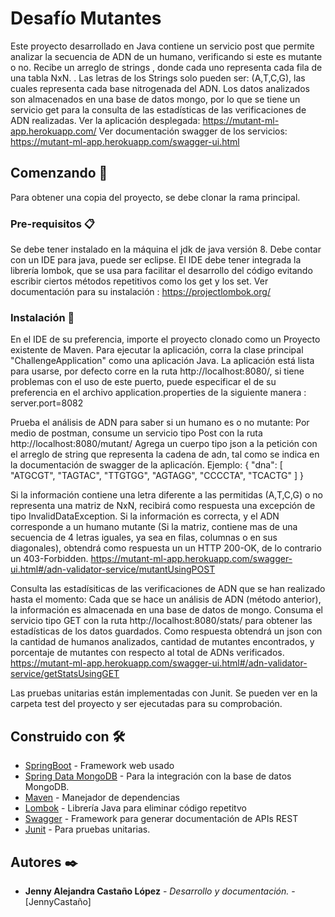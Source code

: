 # Desafío Mutantes

Este proyecto desarrollado en Java contiene un servicio post que permite analizar la secuencia de ADN de un humano, verificando si este es mutante o no.
Recibe un arreglo de strings , donde cada uno representa cada fila de una tabla NxN. . Las letras de los Strings solo pueden ser: (A,T,C,G), las
cuales representa cada base nitrogenada del ADN.
Los datos analizados son almacenados en una base de datos mongo, por lo que se tiene un servicio get para la consulta de las estadísticas de las verificaciones de ADN realizadas.
Ver la aplicación desplegada:  https://mutant-ml-app.herokuapp.com/
Ver documentación swagger de los servicios: https://mutant-ml-app.herokuapp.com/swagger-ui.html


## Comenzando 🚀

Para obtener una copia del proyecto, se debe clonar la rama principal.

### Pre-requisitos 📋

Se debe tener instalado en la máquina el jdk de java versión 8.
Debe contar con un IDE para java, puede ser eclipse.
El IDE debe tener integrada la librería lombok, que se usa para facilitar el desarrollo del código evitando escribir ciertos métodos repetitivos como los get y los set.
Ver documentación para su instalación : https://projectlombok.org/


### Instalación 🔧

En el IDE de su preferencia, importe el proyecto clonado como un Proyecto existente de Maven.
Para ejecutar la aplicación, corra la clase principal "ChallengeApplication" como una aplicación Java.
La aplicación está lista para usarse, por defecto corre en la ruta http://localhost:8080/, si tiene problemas con el uso de este puerto, puede especificar el de su preferencia 
en el archivo application.properties de la siguiente manera : server.port=8082

Prueba el análisis de ADN  para saber si un humano es o no mutante:
 Por medio de postman, consume un servicio tipo Post con la ruta http://localhost:8080/mutant/
 Agrega un cuerpo tipo json a la petición con el arreglo de string que representa la cadena de adn, tal como se indica en la documentación de swagger de la aplicacíón.
 Ejemplo: 
 {
  "dna": [
    "ATGCGT",
    "TAGTAC",
    "TTGTGG",
    "AGTAGG",
    "CCCCTA",
    "TCACTG"
  ]
}

Si la información contiene una letra diferente a las permitidas (A,T,C,G) o no representa una matriz de NxN, recibirá como respuesta una excepción de tipo InvalidDataException.
Si la información es correcta, y el ADN corresponde a un humano mutante (Si la matriz, contiene mas de una secuencia de 4 letras iguales, ya sea en filas, columnas o en sus diagonales),
obtendrá como respuesta un  un HTTP 200-OK, de lo contrario un 403-Forbidden.
https://mutant-ml-app.herokuapp.com/swagger-ui.html#/adn-validator-service/mutantUsingPOST

Consulta las estadísiticas de las verificaciones de ADN que se han realizado hasta el momento:
Cada que se hace un análisis de ADN (método anterior), la información es almacenada en una base de datos de mongo.
Consuma el servicio tipo GET con la ruta http://localhost:8080/stats/ para obtener las estadísticas de los datos guardados.
Como respuesta obtendrá un json con la cantidad de humanos analizados, cantidad de mutantes encontrados, y porcentaje de mutantes con respecto al total de ADNs verificados.
https://mutant-ml-app.herokuapp.com/swagger-ui.html#/adn-validator-service/getStatsUsingGET

Las pruebas unitarias están implementadas con Junit. Se pueden ver en la carpeta test del proyecto y ser ejecutadas para su comprobación.

## Construido con 🛠️

* [SpringBoot](https://spring.io/projects/spring-boot/) - Framework web usado
* [Spring Data MongoDB](https://spring.io/projects/spring-data-mongodb/) - Para la integración con la base de datos MongoDB.
* [Maven](https://maven.apache.org/) - Manejador de dependencias
* [Lombok](https://projectlombok.org/) - Librería Java para eliminar código repetitvo
* [Swagger](https://swagger.io/) - Framework para generar documentación de APIs REST
* [Junit](https://junit.org/) - Para pruebas unitarias.


## Autores ✒️

* **Jenny Alejandra Castaño López** - *Desarrollo y documentación.* - [JennyCastaño]


